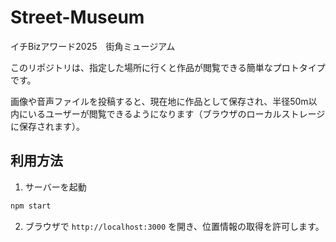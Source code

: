 # Street-Museum

イチBizアワード2025　街角ミュージアム

このリポジトリは、指定した場所に行くと作品が閲覧できる簡単なプロトタイプです。

画像や音声ファイルを投稿すると、現在地に作品として保存され、半径50m以内にいるユーザーが閲覧できるようになります（ブラウザのローカルストレージに保存されます）。

## 利用方法

1. サーバーを起動

```bash
npm start
```

2. ブラウザで `http://localhost:3000` を開き、位置情報の取得を許可します。
